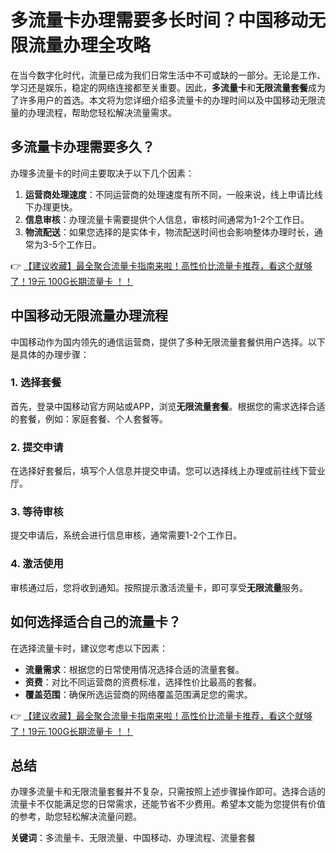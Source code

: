 # 多流量卡办理需要多长时间？中国移动无限流量办理全攻略

在当今数字化时代，流量已成为我们日常生活中不可或缺的一部分。无论是工作、学习还是娱乐，稳定的网络连接都至关重要。因此，**多流量卡**和**无限流量套餐**成为了许多用户的首选。本文将为您详细介绍多流量卡的办理时间以及中国移动无限流量的办理流程，帮助您轻松解决流量需求。

## 多流量卡办理需要多久？

办理多流量卡的时间主要取决于以下几个因素：

1. **运营商处理速度**：不同运营商的处理速度有所不同，一般来说，线上申请比线下办理更快。
2. **信息审核**：办理流量卡需要提供个人信息，审核时间通常为1-2个工作日。
3. **物流配送**：如果您选择的是实体卡，物流配送时间也会影响整体办理时长，通常为3-5个工作日。

👉 [【建议收藏】最全聚合流量卡指南来啦！高性价比流量卡推荐，看这个就够了！19元 100G长期流量卡 ！！](https://bit.ly/Liuliangka)

## 中国移动无限流量办理流程

中国移动作为国内领先的通信运营商，提供了多种无限流量套餐供用户选择。以下是具体的办理步骤：

### 1. 选择套餐
首先，登录中国移动官方网站或APP，浏览**无限流量套餐**。根据您的需求选择合适的套餐，例如：家庭套餐、个人套餐等。

### 2. 提交申请
在选择好套餐后，填写个人信息并提交申请。您可以选择线上办理或前往线下营业厅。

### 3. 等待审核
提交申请后，系统会进行信息审核，通常需要1-2个工作日。

### 4. 激活使用
审核通过后，您将收到通知。按照提示激活流量卡，即可享受**无限流量**服务。

## 如何选择适合自己的流量卡？

在选择流量卡时，建议您考虑以下因素：

- **流量需求**：根据您的日常使用情况选择合适的流量套餐。
- **资费**：对比不同运营商的资费标准，选择性价比最高的套餐。
- **覆盖范围**：确保所选运营商的网络覆盖范围满足您的需求。

👉 [【建议收藏】最全聚合流量卡指南来啦！高性价比流量卡推荐，看这个就够了！19元 100G长期流量卡 ！！](https://bit.ly/Liuliangka)

## 总结

办理多流量卡和无限流量套餐并不复杂，只需按照上述步骤操作即可。选择合适的流量卡不仅能满足您的日常需求，还能节省不少费用。希望本文能为您提供有价值的参考，助您轻松解决流量问题。

**关键词**：多流量卡、无限流量、中国移动、办理流程、流量套餐